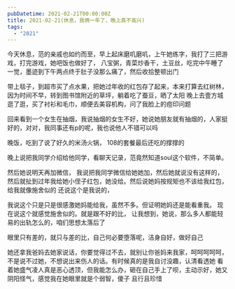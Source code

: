 ```yaml
---
pubDatetime: 2021-02-21T00:00:00Z
title: 2021-02-21(休息，我俩一年了，晚上真不高兴)
tags:
  - "2021"
---
```


今天休息，范的亲戚也如约而至，早上起床磨叽磨叽，上午她练字，我打了三把游戏，打完游戏，她吧饭也做好了， 八宝粥，青菜炒香干，土豆丝，吃完中午睡了一觉，墨迹到下午两点终于肚子没那么痛了，然后收拾整顿出门

带上毯子，到超市买了点水果，把她过年收的红包存了起来，本来打算去红树林，因为时间不早，转到图书馆附近的草坪，躺着吃了蚕豆，晒了太阳
晚上去壹方城逛了逛，买了衬衫和毛巾，顺便去美容机构，问了我脸上的痘印问题

回来看到一个女生在抽烟，我说抽烟的女生不好，她说她朋友就有抽烟的，人家挺好的，对对，我同事还有p的呢，我也说他人不错可以吗

晚饭，吃到了说了好久的米汤火锅， 108的套餐最后还吃的撑撑的

晚上说把我同学介绍给他同学，看聊天记录，范竟然知道soul这个软件，不简单。

然后她说明天再加微信， 我说把我同学微信给她她加，然后她就说没有这样的，然后就扯到过年我给她小侄子红包，她没给。然后说她妈按规矩也不该给我红包，给我就像施舍似的
还说这个是我说的，

我说这个只是只是很感激她妈能给我，虽然不多。但证明她妈还是能看重我。 现在说这个就感觉施舍似的。就是跟不好的比， 让我想到，她说，那么多人都能轻易的出轨怎么的，咱们思想太落后了

眼里只有差的，就只与差的比，自己何必要堕落呢，洁身自好，做好自己

她还拿我爸妈去她家说话，你要觉得过不去，就别让你爸妈来我家，呵呵呵呵呵，不是说不过她，不想说出来伤人的话。有时候真的是我自讨没趣，认清看透她
看着她盛气凌人真是恶心透顶，但我能怎么办，砸在自己手上了呗，主动示好，她又阴阳怪气，感觉我在她眼里就是个弱智，傻子
且行且珍惜
